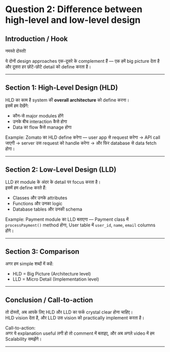 # Question 2: Difference between high-level and low-level design

## Introduction / Hook
नमस्ते दोस्तों!   
<!-- आज हम समझेंगे **High-Level Design (HLD)** और **Low-Level Design (LLD)** में actual difference। (On-screen text: "HLD vs LLD")   -->
ये दोनों design approaches एक-दूसरे के complement हैं — एक हमें big picture देता है और दूसरा हर छोटे-छोटे detail को define करता है।  

---

## Section 1: High-Level Design (HLD)
HLD का काम है system की **overall architecture** को define करना।  
इसमें हम देखेंगे:  
- कौन-से major modules होंगे  
- उनके बीच interaction कैसे होगा  
- Data का flow कैसे manage होगा  

Example: Zomato का HLD define करेगा — user app से request करेगा → API call जाएगी → server उस request को handle करेगा → और फिर database से data fetch होगा।  

<!-- (Narration cue: "HLD is like a city map showing roads and areas.")   -->

<!-- Visual cue: City map animation जिसमें अलग-अलग areas roads से जुड़े हुए हैं।   -->

---

## Section 2: Low-Level Design (LLD)
LLD हर module के अंदर के detail पर focus करता है।  
इसमें हम define करते हैं:  
- Classes और उनके attributes  
- Functions और उनका logic  
- Database tables और उनकी schema  

Example: Payment module का LLD बताएगा — Payment class में `processPayment()` method होगा, User table में `user_id`, `name`, `email` columns होंगे।  

<!-- (Narration cue: "LLD is like a detailed floor plan for each building.")   -->

<!-- Visual cue: Blueprint zoom होकर एक floor plan दिखा रहा है जिसमें कमरे, दरवाजे और दीवारें detail में हैं।   -->

---

## Section 3: Comparison
अगर हम simple शब्दों में कहें:  
- HLD = Big Picture (Architecture level)  
- LLD = Micro Detail (Implementation level)  

<!-- (On-screen text: "HLD = Architecture | LLD = Details")   -->

<!-- Visual cue: Split screen animation → Left side पर पूरा city map (HLD) और right side पर building floor plan (LLD)।   -->

---

## Conclusion / Call-to-action
तो दोस्तों, अब आपके लिए HLD और LLD का फर्क crystal clear होना चाहिए।   
HLD vision देता है, और LLD उस vision को practically implement करता है।  
<!-- (On-screen text: "Design Complete = HLD + LLD")   -->

Call-to-action:  
अगर ये explanation useful लगी हो तो comment में बताइए, और अब अगले video में हम Scalability समझेंगे।  

---